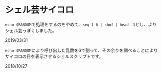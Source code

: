 # シェル芸サイコロ

`echo $RANDOM`で処理をするのをやめて、`seq 1 6 | shuf | head -1`とし、よりシェル芸っぽくしました。

2019/03/31

`echo $RANDOM`により呼び出した乱数を6で割って、その余りを調べることによりサイコロの目を表示させるシェルスクリプトです。

2018/10/27
